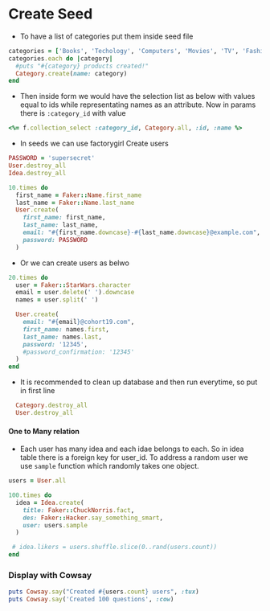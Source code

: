 
# Create Seed

* To have a list of categories put them inside seed file  
``` ruby
categories = ['Books', 'Techology', 'Computers', 'Movies', 'TV', 'Fashion', 'Music']
categories.each do |category|
  #puts "#{category} products created!"
  Category.create(name: category)
end
```
* Then inside form we would have the selection list as below with values equal to ids while representating names as an attribute. Now in params there is `:category_id` with value
```ruby
<%= f.collection_select :category_id, Category.all, :id, :name %>
```

* In seeds we can use factorygirl 
Create users 
```ruby
PASSWORD = 'supersecret'
User.destroy_all
Idea.destroy_all

10.times do
  first_name = Faker::Name.first_name
  last_name = Faker::Name.last_name
  User.create(
    first_name: first_name,
    last_name: last_name,
    email: "#{first_name.downcase}-#{last_name.downcase}@example.com",
    password: PASSWORD
  )
```
* Or we can create users as belwo 
``` ruby
20.times do
  user = Faker::StarWars.character
  email = user.delete(' ').downcase
  names = user.split(' ')

  User.create(
    email: "#{email}@cohort19.com",
    first_name: names.first,
    last_name: names.last,
    password: '12345',
    #password_confirmation: '12345'
  )
end
```
* It is recommended to clean up database and then run everytime, so put in first line
```ruby
  Category.destroy_all
  User.destroy_all
```
#### One to Many relation
* Each user has many idea and each idae belongs to each. So in idea table there is a foreign key for user_id. To address a random user we use `sample` function which randomly takes one object. 

```ruby
users = User.all

100.times do
  idea = Idea.create(
    title: Faker::ChuckNorris.fact,
    des: Faker::Hacker.say_something_smart,
    user: users.sample
  )

 # idea.likers = users.shuffle.slice(0..rand(users.count))
end
```

### Display with Cowsay
```ruby
puts Cowsay.say("Created #{users.count} users", :tux)
puts Cowsay.say('Created 100 questions', :cow)
```



